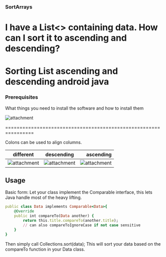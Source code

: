 ### SortArrays

I have a List<> containing data. How can I sort it to ascending and descending?
================================================================

Sorting List ascending and descending android java
================================================================

### Prerequisites
What things you need to install the software and how to install them

![attachment](https://user-images.githubusercontent.com/16405013/31633829-e08b2f34-b2c1-11e7-8ba8-62b6608eb0ae.png)

================================================================






Colons can be used to align columns.

| different        | descending           | ascending  |
| ------------- |:-------------:| -----:|
| ![attachment](https://user-images.githubusercontent.com/16405013/31634540-393872e8-b2c4-11e7-8dc3-059154f8f77d.png)     |![attachment](https://user-images.githubusercontent.com/16405013/31634595-6161870a-b2c4-11e7-8dd7-9d61afd9f27f.png) | ![attachment](https://user-images.githubusercontent.com/16405013/31634612-6d969e84-b2c4-11e7-8118-fc739832ffe1.png) |




Usage
-----

Basic form:
Let your class implement the Comparable interface, this lets Java handle most of the heavy lifting.

```ruby
public class Data implements Comparable<Data>{
    @Override
    public int compareTo(Data another) {
        return this.title.compareTo(another.title);
        // can also compareToIgnoreCase if not case sensitive
    }
}
```

Then simply call Collections.sort(data);
This will sort your data based on the compareTo function in your Data class.
